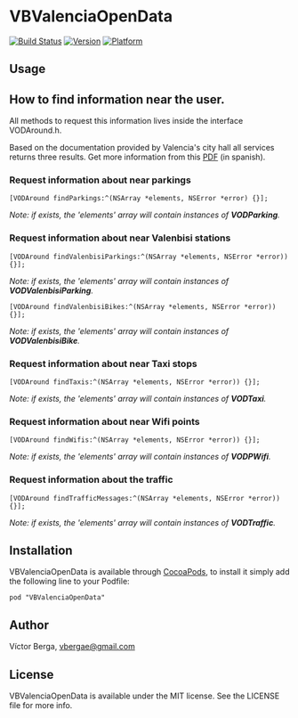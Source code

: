 # VBValenciaOpenData

[![Build Status](https://travis-ci.org/vbergae/VBValenciaOpenData.png?branch=master)](https://travis-ci.org/vbergae/VBValenciaOpenData)
[![Version](http://cocoapod-badges.herokuapp.com/v/VBValenciaOpenData/badge.png)](http://cocoadocs.org/docsets/VBValenciaOpenData)
[![Platform](http://cocoapod-badges.herokuapp.com/p/VBValenciaOpenData/badge.png)](http://cocoadocs.org/docsets/VBValenciaOpenData)

## Usage

## How to find information near the user.

All methods to request this information lives inside the interface VODAround.h.

Based on the documentation provided by Valencia's city hall all services returns
three results. Get more information from this [PDF](http://www.valencia.es/ayuntamiento/DatosAbiertos.nsf/0/2113BD9D1693D7EAC1257C6600449981/$FILE/API%20APPCIUDAD%20v3.pdf?OpenElement&lang=1) (in spanish).

### Request information about near parkings

    [VODAround findParkings:^(NSArray *elements, NSError *error) {}];

*Note: if exists, the 'elements' array will contain instances of **VODParking**.*

### Request information about near Valenbisi stations

    [VODAround findValenbisiParkings:^(NSArray *elements, NSError *error)) {}];

*Note: if exists, the 'elements' array will contain instances of **VODValenbisiParking**.*    
    
    [VODAround findValenbisiBikes:^(NSArray *elements, NSError *error)) {}];
    
*Note: if exists, the 'elements' array will contain instances of **VODValenbisiBike**.*    

### Request information about near Taxi stops

    [VODAround findTaxis:^(NSArray *elements, NSError *error)) {}];
    
*Note: if exists, the 'elements' array will contain instances of **VODTaxi**.*    

### Request information about near Wifi points

    [VODAround findWifis:^(NSArray *elements, NSError *error)) {}];
    
*Note: if exists, the 'elements' array will contain instances of **VODPWifi**.*    
    
### Request information about the traffic

    [VODAround findTrafficMessages:^(NSArray *elements, NSError *error)) {}];
    
*Note: if exists, the 'elements' array will contain instances of **VODTraffic**.*    

## Installation

VBValenciaOpenData is available through [CocoaPods](http://cocoapods.org), to install
it simply add the following line to your Podfile:

    pod "VBValenciaOpenData"

## Author

Víctor Berga, vbergae@gmail.com

## License

VBValenciaOpenData is available under the MIT license. See the LICENSE file for more info.

